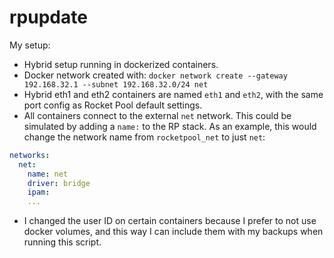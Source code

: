 # rpupdate
My setup:
- Hybrid setup running in dockerized containers.
- Docker network created with: `docker network create --gateway 192.168.32.1 --subnet 192.168.32.0/24 net`
- Hybrid eth1 and eth2 containers are named `eth1` and `eth2`, with the same port config as Rocket Pool default settings.
- All containers connect to the external `net` network.
  This could be simulated by adding a `name:` to the RP stack. As an example, this would change the
  network name from `rocketpool_net` to just `net`:
```yml
networks:
  net:
    name: net
    driver: bridge
    ipam:
    ...
```
- I changed the user ID on certain containers because I prefer to not use docker volumes, and this way
  I can include them with my backups when running this script.
